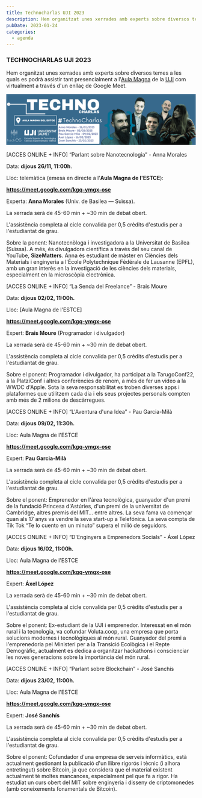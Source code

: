 ```yaml
---
title: Technocharlas UJI 2023
description: Hem organitzat unes xerrades amb experts sobre diversos temes a les quals es podrà assistir tant presencialment a l'Aula Magna de la UJI com virtualment a través d'un enllaç de Google Meet.
pubDate: 2023-01-24
categories:
  - agenda
---
```


### TECHNOCHARLAS UJI 2023

Hem organitzat unes xerrades amb experts sobre diversos temes a les quals es podrà assistir tant presencialment a l'[Aula Magna](https://www.google.es/maps/place/Escuela+Superior+de+Tecnologia+I+Ciencias+Experimentales,+Avenguda+Avenida+de+Vicente+Sos+Baynat,+12006+Castell%C3%B3n+de+la+Plana,+Castell%C3%B3n,+Espa%C3%B1a/@39.9926198,-0.0676889,18z/data=!3m1!5s0xd5ffe0f98d8e357:0x79b3d77cb1bdb39f!4m6!3m5!1s0xd5ffe0f98be12e9:0x4e7634c2c3b978b7!8m2!3d39.9926854!4d-0.0673032!16s%2Fg%2F1hhx08l_l?entry=ttu&g_ep=EgoyMDI1MDMzMC4wIKXMDSoASAFQAw%3D%3D) de la [UJI](https://www.google.es/maps/place/Universitat+Jaume+I/@39.9902105,-0.0511631,14z/data=!4m6!3m5!1s0xd5ffe0fca9b5147:0x1368bf53b3a7fb3f!8m2!3d39.9943481!4d-0.0702147!16zL20vMDg0dGNk?coh=164777&entry=tt&shorturl=1) com virtualment a través d'un enllaç de Google Meet.

 ![](images/BannerTecnocharlas-1024x274.png)

\[ACCES ONLINE + INFO\] “Parlant sobre Nanotecnologia” - Anna Morales

Data: **dijous 26/11, 11:00h**.

Lloc: telemàtica (emesa en directe a l'**Aula Magna de l'ESTCE**):

**https://meet.google.com/kgq-ymgx-ose**

Experta: **Anna Morales** (Univ. de Basilea — Suïssa).

La xerrada serà de 45-60 min + ~30 min de debat obert.

L'assistència completa al cicle convalida per 0,5 crèdits d'estudis per a l'estudiantat de grau.

Sobre la ponent: Nanotecnòloga i investigadora a la Universitat de Basilea (Suïssa). A més, és divulgadora científica a través del seu canal de YouTube, **SizeMatters**. Anna és estudiant de màster en Ciències dels Materials i enginyeria a l'École Polytechnique Fédérale de Lausanne (EPFL), amb un gran interès en la investigació de les ciències dels materials, especialment en la microscòpia electrònica.

\[ACCES ONLINE + INFO\] “La Senda del Freelance” - Brais Moure

Data: **dijous 02/02, 11:00h.**

Lloc: [Aula Magna de l'ESTCE]

**https://meet.google.com/kgq-ymgx-ose**

Expert: **Brais Moure** (Programador i divulgador)

La xerrada serà de 45-60 min + ~30 min de debat obert.

L'assistència completa al cicle convalida per 0,5 crèdits d'estudis per a l'estudiantat de grau.

Sobre el ponent: Programador i divulgador, ha participat a la TarugoConf22, a la PlatziConf i altres conferències de renom, a més de fer un vídeo a la WWDC d'Apple. Sota la seva responsabilitat es troben diverses apps i plataformes que utilitzem cada dia i els seus projectes personals compten amb més de 2 milions de descàrregues.

\[ACCES ONLINE + INFO\] “L'Aventura d'una Idea” - Pau Garcia-Milà

Data: **dijous 09/02, 11:30h.**

Lloc: Aula Magna de l'ESTCE

**https://meet.google.com/kgq-ymgx-ose**

Expert: **Pau Garcia-Milà**

La xerrada serà de 45-60 min + ~30 min de debat obert.

L'assistència completa al cicle convalida per 0,5 crèdits d'estudis per a l'estudiantat de grau.

Sobre el ponent: Emprenedor en l'àrea tecnològica, guanyador d'un premi de la fundació Princesa d'Astúries, d'un premi de la universitat de Cambridge, altres premis del MIT… entre altres. La seva fama va començar quan als 17 anys va vendre la seva start-up a Telefónica. La seva compta de Tik Tok “Te lo cuento en un minuto” supera el milió de seguidors.

\[ACCES ONLINE + INFO\] “D'Enginyers a Emprenedors Socials” - Áxel López

Data: **dijous 16/02, 11:00h.**

Lloc: Aula Magna de l'ESTCE

**https://meet.google.com/kgq-ymgx-ose**

Expert: **Áxel López**

La xerrada serà de 45-60 min + ~30 min de debat obert.

L'assistència completa al cicle convalida per 0,5 crèdits d'estudis per a l'estudiantat de grau.

Sobre el ponent: Ex-estudiant de la UJI i emprenedor. Interessat en el món rural i la tecnologia, va cofundar Voluta.coop, una empresa que porta solucions modernes i tecnològiques al món rural. Guanyador del premi a l'emprenedoria pel Ministeri per a la Transició Ecològica i el Repte Demogràfic, actualment es dedica a organitzar hackathons i conscienciar les noves generacions sobre la importància del món rural.  

\[ACCES ONLINE + INFO\] “Parlant sobre Blockchain” - José Sanchís

Data: **dijous 23/02, 11:00h.**

Lloc: Aula Magna de l'ESTCE

**https://meet.google.com/kgq-ymgx-ose**

Expert: **José Sanchís**

La xerrada serà de 45-60 min + ~30 min de debat obert.

L'assistència completa al cicle convalida per 0,5 crèdits d'estudis per a l'estudiantat de grau.

Sobre el ponent: Cofundador d'una empresa de serveis informàtics, està actualment gestionant la publicació d'un llibre rigorós i tècnic (i alhora entretingut) sobre Bitcoin, ja que considera que el material existent actualment té moltes mancances, especialment pel que fa a rigor. Ha estudiat un curs obert del MIT sobre enginyeria i disseny de criptomonedes (amb coneixements fonamentals de Bitcoin).
